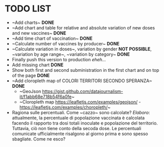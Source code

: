 # TODO LIST

- ~Add charts~ **DONE**
- ~Add chart and table for relative and absolute variation of new doses and new vaccines~ **DONE**
- ~Add time chart of vaccination~ **DONE**
- ~Calculate number of vaccines by producer~ **DONE**
- ~Calculate variation in doses~, variation by gender **NOT POSSIBLE**, ~variation by age range~, ~variation by category~ **DONE**
- Finally push this version to production *eheh...*
- Add missing chart **DONE**
- Show both first and second subministration in the first chart and on top of the page **DONE**
- ~Add cloropleth map of COLORI TERRITORI SECONDO SPERANZA~ **DONE**
    - ~GeoJson https://gist.github.com/datajournalism-it/f1abb68e718b54f6a0fe~
    - ~Cloropleth map https://leafletjs.com/examples/geojson/ - https://leafletjs.com/examples/choropleth/~
- Ragiona sulle percentuali. Come ~cazzo~ sono calcolate? *Elaboro*: attualmente, la percentuale di popolazione vaccinata è calcolata facendo il rapporto tra dosi totali inoculate e popolazione del territorio. Tuttavia, ciò non tiene conto della secoda dose. Le percentuali comunicate ufficialmente risalgono al giorno prima e sono spesso sbagliate. Come ne esco?

